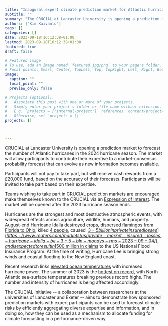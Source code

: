 ```yaml
---
title: "Inaugural expert climate prediction market for Atlantic hurricanes"
subtitle: ""
summary: "The CRUCIAL at Lancaster University is opening a prediction market to forecast the number of Atlantic hurricanes in the 2024 hurricane season."
authors: ["Kim Kaivanto"]
tags: []
categories: []
date: 2023-09-18T16:12:38+01:00
lastmod: 2023-09-18T16:12:38+01:00
featured: true
draft: false

# Featured image
# To use, add an image named `featured.jpg/png` to your page's folder.
# Focal points: Smart, Center, TopLeft, Top, TopRight, Left, Right, BottomLeft, Bottom, BottomRight.
image:
  caption: ""
  focal_point: ""
  preview_only: false

# Projects (optional).
#   Associate this post with one or more of your projects.
#   Simply enter your project's folder or file name without extension.
#   E.g. `projects = ["internal-project"]` references `content/project/deep-learning/index.md`.
#   Otherwise, set `projects = []`.
projects: []



---
```


CRUCIAL at Lancaster University is opening a prediction market to forecast the number of Atlantic hurricanes in the 2024 hurricane season. The market will allow participants to contribute their expertise to a market-consensus probability forecast that can evolve as new information becomes available.

Participants will not pay to take part, but will receive cash rewards from a £20,000 fund, based on the accuracy of their forecasts. Participants will be invited to take part based on their expertise.

Teams wishing to take part in CRUCIAL prediction markets are encouraged make themselves known to the CRUCIAL via an [Expression of Interest](https://www.crucialab.net/post/expression-of-interest/). The market will be opened after the 2023 hurricane season ends.

Hurricanes are the strongest and most destructive atmospheric events, with widespread effects across agriculture, wildlife, humans, and property. August-end Hurricane Idalia [destroyed crops](https://www.farmprogress.com/crops/idalia-hit-florida-georgia-agriculture), [dispersed flamingos from Florida to Ohio](https://www.independent.co.uk/climate-change/news/flamingos-hurricane-idalia-florida-ohio-b2407441.html), killed [4 people](https://www.independent.co.uk/news/florida-ap-hurricane-idalia-valdosta-georgia-b2407537.html), caused  [$3-5 billion in private insured losses](https://www.reuters.com/markets/us/private-market-insured-losses-hurricane-idalia-be-3-5-bln-moodys-rms-2023-09-04/), and is expected to result in [$500 million in claims](https://www.rms.com/newsroom/press-releases/press-detail/2023-09-04/moodys-rms-estimates-us3-billion-to-us5-billion-in-private-market-insured-losses-from-major-hurricane-idalia) to the US National Flood Insurance Program. At the time of writing, Hurricane Lee is bringing strong winds and coastal flooding to the New England coast. 

Recent research links [elevated ocean temperatures](https://phys.org/news/2021-03-precise-hurricane-power-ocean-temperature.html) with increased hurricane power. The summer of 2023 is the [hottest on record](https://climate.copernicus.eu/summer-2023-hottest-record#:~:text=North%20Atlantic%20sea%20surface%20temperatures,%C2%B0C%20on%2031st%20August.), with North Atlantic sea-surface temperatures breaking previous record highs. The number and intensity of hurricanes is being affected accordingly.

The CRUCIAL initiative -- a collaboration between researchers at the universities of Lancaster and Exeter -- aims to demonstrate how sponsored prediction markets with expert participants can be used to forecast climate risks by efficiently aggregating diverse expertise and information, and in doing so, how they can be used as a mechanism to allocate funding for climate forecasting in a performance-driven way.
